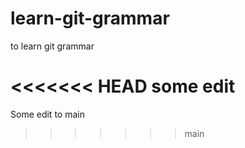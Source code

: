 # learn-git-grammar
to learn git grammar

<<<<<<< HEAD
some edit
=======
Some edit to main
>>>>>>> main

